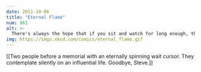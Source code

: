```yaml
---
date: 2011-10-06
title: "Eternal Flame"
num: 961
alt: >-
  There's always the hope that if you sit and watch for long enough, the beachball will vanish and the thing it interrupted will return.
img: https://imgs.xkcd.com/comics/eternal_flame.gif
---
```

[[Two people before a memorial with an eternally spinning wait cursor.  They contemplate silently on an influential life.  Goodbye, Steve.]]

